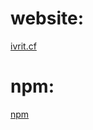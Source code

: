 # website:
<a href="https://ivrit.cf">ivrit.cf</a>

# npm:
<a href="https://www.npmjs.com/package/ivrit">npm</a>      
